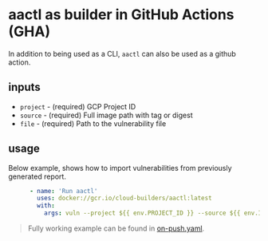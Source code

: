 # aactl as builder in GitHub Actions (GHA)

In addition to being used as a CLI, `aactl` can also be used as a github action.

## inputs

* `project` - (required) GCP Project ID
* `source` - (required) Full image path with tag or digest
* `file` - (required) Path to the vulnerability file

## usage

Below example, shows how to import vulnerabilities from previously generated report.


```yaml
      - name: 'Run aactl'
        uses: docker://gcr.io/cloud-builders/aactl:latest
        with:
          args: vuln --project ${{ env.PROJECT_ID }} --source ${{ env.IMAGE_ID }} --file ${{ steps.scan.outputs.output }}
```

> Fully working example can be found in [on-push.yaml](on-push.yaml).
